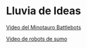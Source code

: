 ﻿# Lluvia de Ideas

[Video del Minotauro Battlebots](https://www.youtube.com/watch?v=8-Ppn5qHMIA)

[Video de robots de sumo](https://www.youtube.com/watch?v=QCqxOzKNFks)